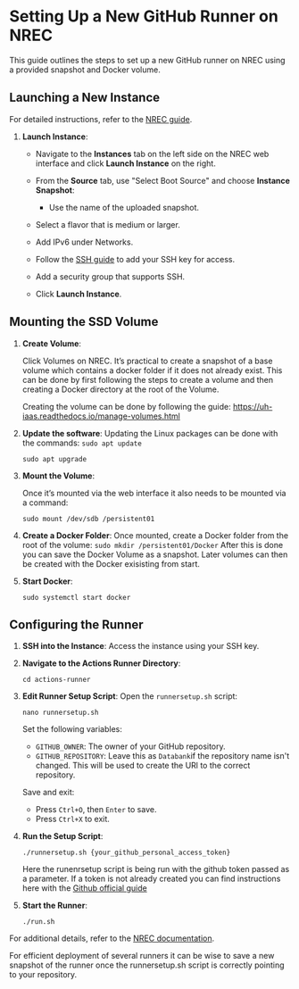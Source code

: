 # Setting Up a New GitHub Runner on NREC

This guide outlines the steps to set up a new GitHub runner on NREC using a provided snapshot and Docker volume.

## Launching a New Instance

For detailed instructions, refer to the [NREC guide](https://uh-iaas.readthedocs.io/create-linux-machine.html).

1. **Launch Instance**:
   - Navigate to the **Instances** tab on the left side on the NREC web interface and click **Launch Instance** on the right. 
   
   - From the **Source** tab, use "Select Boot Source" and choose **Instance Snapshot**:
     - Use the name of the uploaded snapshot.
   - Select a flavor that is medium or larger.
   - Add IPv6 under Networks.
   - Follow the [SSH guide](https://uh-iaas.readthedocs.io/create-linux-machine.html#ssh-key-pair) to add your SSH key for access.
   - Add a security group that supports SSH.
   - Click **Launch Instance**.

## Mounting the SSD Volume

1. **Create Volume**:
   
   Click Volumes on NREC. It’s practical to create a snapshot of a base volume which contains a docker folder if it does not already exist. This can be done by first following the steps to create a volume and then creating a Docker directory at the root of the Volume. 
   
   Creating the volume can be done by following the guide: 
    https://uh-iaas.readthedocs.io/manage-volumes.html

2. **Update the software**:
Updating the Linux packages can be done with the commands:
`sudo apt update`

    `sudo apt upgrade` 

3. **Mount the Volume**:

    Once it’s mounted via the web interface it also needs to be mounted via a command:
    
    `sudo mount /dev/sdb /persistent01`


4. **Create a Docker Folder**:
   Once mounted, create a Docker folder from the root of the volume:
   `sudo mkdir /persistent01/Docker`
   After this is done you can save the Docker Volume as a snapshot. Later volumes can then be created with the Docker exisisting from start. 

5. **Start Docker**:
   
   `sudo systemctl start docker`

## Configuring the Runner

1. **SSH into the Instance**:
   Access the instance using your SSH key.

2. **Navigate to the Actions Runner Directory**:

   `cd actions-runner`

3. **Edit Runner Setup Script**:
   Open the `runnersetup.sh` script:

   `nano runnersetup.sh`

   Set the following variables:
   - `GITHUB_OWNER`: The owner of your GitHub repository.
   - `GITHUB_REPOSITORY`: Leave this as `Databank`if the repository name isn't changed.
   This will be used to create the URl to the correct repository. 

   Save and exit:
   - Press `Ctrl+O`, then `Enter` to save.
   - Press `Ctrl+X` to exit.

4. **Run the Setup Script**:

   `./runnersetup.sh {your_github_personal_access_token}`

   Here the runenrsetup script is being run with the github token passed as a parameter. If a token is not already created you can find instructions here with the [Github official guide](https://docs.github.com/en/authentication/keeping-your-account-and-data-secure/managing-your-personal-access-tokens)


5. **Start the Runner**:

   `./run.sh`


For additional details, refer to the [NREC documentation](https://uh-iaas.readthedocs.io/).

For efficient deployment of several runners it can be wise to save a new snapshot of the runner once the  runnersetup.sh script is correctly pointing to your repository. 